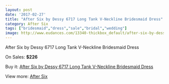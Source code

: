 ```yaml
---
layout: post
date: '2017-02-27'
title: "After Six by Dessy 6717 Long Tank V-Neckline Bridesmaid Dress"
category: After Six
tags: ["bridesmaid","dress","sale","bridal","wedding"]
image: http://www.eudances.com/13340-thickbox_default/after-six-by-dessy-6717-long-tank-v-neckline-bridesmaid-dress.jpg
---
```

After Six by Dessy 6717 Long Tank V-Neckline Bridesmaid Dress

On Sales: **$226**
<a href="https://www.eudances.com/en/after-six/4031-after-six-by-dessy-6717-long-tank-v-neckline-bridesmaid-dress.html"><amp-img layout="responsive" width="600" height="600" src="//www.eudances.com/13340-thickbox_default/after-six-by-dessy-6717-long-tank-v-neckline-bridesmaid-dress.jpg" alt="After Six by Dessy 6717 Long Tank V-Neckline Bridesmaid Dress 0" /></a>
<a href="https://www.eudances.com/en/after-six/4031-after-six-by-dessy-6717-long-tank-v-neckline-bridesmaid-dress.html"><amp-img layout="responsive" width="600" height="600" src="//www.eudances.com/13343-thickbox_default/after-six-by-dessy-6717-long-tank-v-neckline-bridesmaid-dress.jpg" alt="After Six by Dessy 6717 Long Tank V-Neckline Bridesmaid Dress 1" /></a>
<a href="https://www.eudances.com/en/after-six/4031-after-six-by-dessy-6717-long-tank-v-neckline-bridesmaid-dress.html"><amp-img layout="responsive" width="600" height="600" src="//www.eudances.com/13342-thickbox_default/after-six-by-dessy-6717-long-tank-v-neckline-bridesmaid-dress.jpg" alt="After Six by Dessy 6717 Long Tank V-Neckline Bridesmaid Dress 2" /></a>
<a href="https://www.eudances.com/en/after-six/4031-after-six-by-dessy-6717-long-tank-v-neckline-bridesmaid-dress.html"><amp-img layout="responsive" width="600" height="600" src="//www.eudances.com/13341-thickbox_default/after-six-by-dessy-6717-long-tank-v-neckline-bridesmaid-dress.jpg" alt="After Six by Dessy 6717 Long Tank V-Neckline Bridesmaid Dress 3" /></a>

Buy it: [After Six by Dessy 6717 Long Tank V-Neckline Bridesmaid Dress](https://www.eudances.com/en/after-six/4031-after-six-by-dessy-6717-long-tank-v-neckline-bridesmaid-dress.html "After Six by Dessy 6717 Long Tank V-Neckline Bridesmaid Dress")

View more: [After Six](https://www.eudances.com/en/50-after-six "After Six")